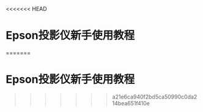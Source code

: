 <<<<<<< HEAD
# Epson投影仪新手使用教程
=======
# Epson投影仪新手使用教程
>>>>>>> a21e6ca940f2bd5ca50990c0da214bea651f410e
